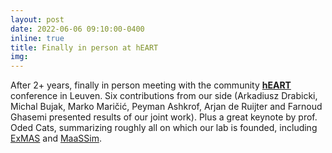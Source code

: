 ```yaml
---
layout: post
date: 2022-06-06 09:10:00-0400
inline: true
title: Finally in person at hEART
img:
---
```


After 2+ years, finally in person meeting with the community [**hEART**](https://transp-or.epfl.ch/heart/2022.php) conference in Leuven. Six contributions from our side (Arkadiusz Drabicki, Michal Bujak, Marko Maričić, Peyman Ashkrof, Arjan de Ruijter and Farnoud Ghasemi presented results of our joint work). Plus a great keynote by prof. Oded Cats, summarizing roughly all on which our lab is founded, including [ExMAS](https://github.com/RafalKucharskiPK/ExMAS/) and [MaaSSim](https://github.com/RafalKucharskiPK/MaaSSim).
